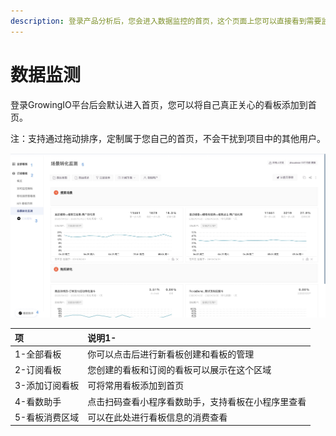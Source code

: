 ```yaml
---
description: 登录产品分析后，您会进入数据监控的首页，这个页面上您可以直接看到需要监控的数据。
---
```


# 数据监测

登录GrowingIO平台后会默认进入首页，您可以将自己真正关心的看板添加到首页。

注：支持通过拖动排序，定制属于您自己的首页，不会干扰到项目中的其他用户。  


![](../../../.gitbook/assets/image%20%281%29.png)



| 项 | 说明1- |
| :--- | :--- |
| 1-全部看板 | 你可以点击后进行新看板创建和看板的管理 |
| 2-订阅看板 | 您创建的看板和订阅的看板可以展示在这个区域 |
| 3-添加订阅看板 | 可将常用看板添加到首页 |
| 4-看数助手 | 点击扫码查看小程序看数助手，支持看板在小程序里查看 |
| 5-看板消费区域 | 可以在此处进行看板信息的消费查看 |

